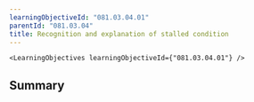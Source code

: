 ```yaml
---
learningObjectiveId: "081.03.04.01"
parentId: "081.03.04"
title: Recognition and explanation of stalled condition
---
```


```tsx eval
<LearningObjectives learningObjectiveId={"081.03.04.01"} />
```

## Summary
